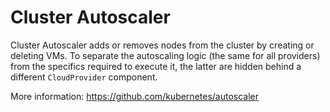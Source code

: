 # Cluster Autoscaler

Cluster Autoscaler adds or removes nodes from the cluster by creating or deleting
VMs. To separate the autoscaling logic (the same for all providers) from the
specifics required to execute it, the latter are hidden behind a different
`CloudProvider` component.

More information: <https://github.com/kubernetes/autoscaler>
